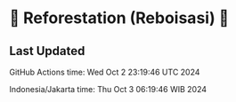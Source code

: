 
# 🌳 Reforestation (Reboisasi) 🌲

## Last Updated

GitHub Actions time: Wed Oct  2 23:19:46 UTC 2024

Indonesia/Jakarta time: Thu Oct  3 06:19:46 WIB 2024
